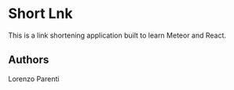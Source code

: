 # Short Lnk

This is a link shortening application built to learn Meteor and React.

## Authors

Lorenzo Parenti


